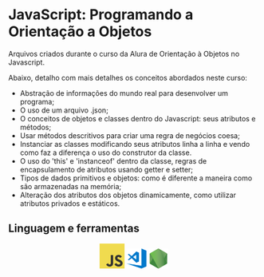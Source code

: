 # JavaScript: Programando a Orientação a Objetos

Arquivos criados durante o curso da Alura de Orientação à Objetos no Javascript.

Abaixo, detalho com mais detalhes os conceitos abordados neste curso:
- Abstração de informações do mundo real para desenvolver um programa;
- O uso de um arquivo .json;
- O conceitos de objetos e classes dentro do Javascript: seus atributos e métodos;
- Usar métodos descritivos para criar uma regra de negócios coesa;
- Instanciar as classes modificando seus atributos linha a linha e vendo como faz a diferença o uso do construtor da classe.
- O uso do 'this' e 'instanceof' dentro da classe, regras de encapsulamento de atributos usando getter e setter;
- Tipos de dados primitivos e objetos: como é diferente a maneira como são armazenadas na memória;
- Alteração dos atributos dos objetos dinamicamente, como utilizar atributos privados e estáticos.

## Linguagem e ferramentas
<p align="center">
  <img src="https://raw.githubusercontent.com/github/explore/80688e429a7d4ef2fca1e82350fe8e3517d3494d/topics/javascript/javascript.png" alt="Javascript" height="50">
  <img src="https://raw.githubusercontent.com/github/explore/80688e429a7d4ef2fca1e82350fe8e3517d3494d/topics/visual-studio-code/visual-studio-code.png" alt="VS Code" height="40">
  <img src="https://raw.githubusercontent.com/github/explore/80688e429a7d4ef2fca1e82350fe8e3517d3494d/topics/nodejs/nodejs.png" alt="NodeJS" height="40">
</p>
  
